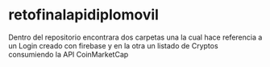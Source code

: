 # retofinalapidiplomovil
Dentro del repositorio encontrara dos carpetas una la cual hace referencia a un Login creado con firebase y en la otra un listado de Cryptos consumiendo la API CoinMarketCap
